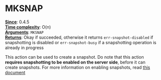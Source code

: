 # MKSNAP
<ins>**Since**</ins>: 0.4.5  
<ins>**Time complexity**</ins>: O(n)  
<ins>**Arguments**</ins>: `MKSNAP`  
<ins>**Returns**</ins>: Okay if succeeded, otherwise it returns `err-snapshot-disabled` if snapshotting is disabled or `err-snapshot-busy` if a snapshotting operation is already in progress  

This action can be used to create a snapshot. Do note that this action **requires snapshotting to be enabled on the server side**, before it can create snapshots. For more information on enabling snapshots, read [this document](/snapshots)
